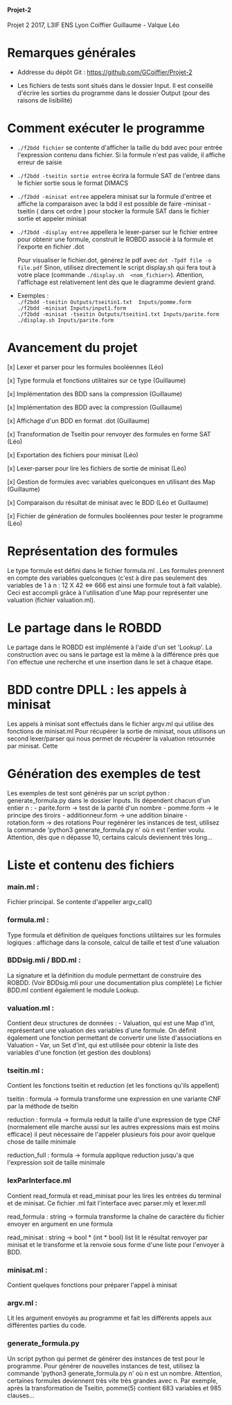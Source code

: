 #### Projet-2
Projet 2 2017, L3IF ENS Lyon
Coiffier Guillaume - Valque Léo

# Remarques générales

- Addresse du dépôt Git : https://github.com/GCoiffier/Projet-2

- Les fichiers de tests sont situés dans le dossier Input. Il est conseillé d'écrire les sorties du programme dans le dossier Output (pour des raisons de lisibilité)

# Comment exécuter le programme

- `./f2bdd fichier` se contente d'afficher la taille du bdd avec pour entrée l'expression contenu dans
fichier. Si la formule n'est pas valide, il affiche erreur de saisie

- `./f2bdd -tseitin sortie entree` écrira la formule SAT de l'entree dans le fichier sortie sous le format DIMACS

- `./f2bdd -minisat entree` appelera minisat sur la formule d'entree et affiche la comparaison avec la bdd
il est possible de faire -minisat -tseitin ( dans cet ordre ) pour stocker la formule SAT dans le fichier sortie et
appeler minisat

- `./f2bdd -display entree` appellera le lexer-parser sur le fichier entree pour obtenir une formule, construit
  le ROBDD associé à la formule et l'exporte en fichier .dot

  Pour visualiser le fichier.dot, générez le pdf avec `dot -Tpdf file -o file.pdf`
  Sinon, utilisez directement le script display.sh qui fera tout à votre place (commande `./display.sh  <nom_fichier>`).
  Attention, l'affichage est relativement lent dès que le diagramme devient grand.


- Exemples :  
  `./f2bdd -tseitin Outputs/tseitin1.txt  Inputs/pomme.form`  
  `./f2bdd -minisat Inputs/input1.form`  
  `./f2bdd -minisat -tseitin Outputs/tseitin1.txt Inputs/parite.form`  
  `./display.sh Inputs/parite.form`  


# Avancement du projet

[x] Lexer et parser pour les formules booléennes (Léo)

[x] Type formula et fonctions utilitaires sur ce type (Guillaume)

[x] Implémentation des BDD sans la compression (Guillaume)

[x] Implémentation des BDD avec la compression (Guillaume)

[x] Affichage d'un BDD en format .dot (Guillaume)

[x] Transformation de Tseitin pour renvoyer des formules en forme SAT (Léo)

[x] Exportation des fichiers pour minisat (Léo)

[x] Lexer-parser pour lire les fichiers de sortie de minisat (Léo)

[x] Gestion de formules avec variables quelconques en utilisant des Map (Guillaume)

[x] Comparaison du résultat de minisat avec le BDD (Léo et Guillaume)

[x] Fichier de génération de formules booléennes pour tester le programme (Léo)

# Représentation des formules
  Le type formule est défini dans le fichier formula.ml . Les formules prennent en compte des variables quelconques
  (c'est à dire pas seulement des variables de 1 à n : 12 X 42 <=> 666 est ainsi une formule tout à fait valable).
  Ceci est accompli grâce à l'utilisation d'une Map pour représenter une valuation (fichier valuation.ml).

# Le partage dans le ROBDD
  Le partage dans le ROBDD est implémenté à l'aide d'un set 'Lookup'. La construction avec ou sans le partage est la même
  à la différence près que l'on effectue une recherche et une insertion dans le set à chaque étape.

# BDD contre DPLL : les appels à minisat
  Les appels à minisat sont effectués dans le fichier argv.ml qui utilise des fonctions de minisat.ml
  Pour récupérer la sortie de minisat, nous utilisons un second lexer/parser qui nous permet de récupérer la
  valuation retournée par minisat. Cette

# Génération des exemples de test
  Les exemples de test sont générés par un script python : generate_formula.py dans le dossier Inputs.
  Ils dépendent chacun d'un entier n :
    - parite.form -> test de la parité d'un nombre
    - pomme.form -> le principe des tiroirs
    - additionneur.form -> une addition binaire
    - rotation.form -> des rotations
  Pour regénérer les instances de test, utilisez la commande 'python3 generate_formula.py n' où n est l'entier voulu.
  Attention, dès que n dépasse 10, certains calculs deviennent très long...

# Liste et contenu des fichiers

### main.ml :
Fichier principal. Se contente d'appeller argv_call()

### formula.ml :
Type formula et définition de quelques fonctions utilitaires sur les formules logiques :
  affichage dans la console, calcul de taille et test d'une valuation

### BDDsig.mli / BDD.ml :
  La signature et la définition du module permettant de construire des ROBDD. (Voir BDDsig.mli pour une documentation plus complète)
  Le fichier BDD.ml contient également le module Lookup.

### valuation.ml :
  Contient deux structures de données :
    - Valuation, qui est une Map d'int, représentant une valuation des variables d'une formule. On définit également une fonction permettant de convertir une liste d'associations en Valuation
    - Var, un Set d'int, qui est utilisée pour obtenir la liste des variables d'une fonction (et gestion des doublons)

### tseitin.ml :
Contient les fonctions tseitin et reduction (et les fonctions qu'ils
appellent)

tseitin : formula -> formula
  transforme une expression en une variante CNF par la méthode de tseitin

reduction : formula -> formula
  reduit la taille d'une expression de type CNF (normalement elle marche aussi sur les autres expressions mais est moins efficace)
  il peut nécessaire de l'appeler plusieurs fois pour avoir quelque chose de taille minimale

reduction_full : formula -> formula
  applique reduction jusqu'a que l'expression soit de taille minimale

### lexParInterface.ml
Contient read_formula et read_minisat pour les lires les entrées du terminal et de minisat. Ce fichier .ml fait l'interface avec parser.mly et lexer.mll

read_formula : string -> formula
  transforme la chaîne de caractère du fichier envoyer en argument en une formula

read_minisat : string -> bool * (int * bool) list
  lit le résultat renvoyer par minisat et le transforme et la renvoie sous forme d'une liste pour l'envoyer à BDD.

### minisat.ml :
Contient quelques fonctions pour préparer l'appel à minisat

### argv.ml :
Lit les argument envoyés au programme et fait les différents appels aux différentes parties du code.

### generate_formula.py
  Un script python qui permet de générer des instances de test pour le programme. Pour générer de nouvelles instances de test, utilisez la commande
  'python3 generate_formula.py n' où n est un nombre. Attention, certaines formules deviennent très vite très grandes avec n.
  Par exemple, après la transformation de Tseitin, pomme(5) contient 683 variables et 985 clauses...
